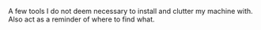 A few tools I do not deem necessary to install and clutter my machine with. Also act as
a reminder of where to find what.
